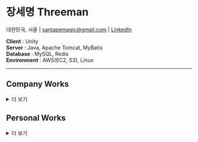 # 장세명 Threeman
대한민국, 서울 | santapemagic@gmail.com | [LinkedIn](https://www.linkedin.com/in/3hreeman)

**Client**      : Unity  
**Server**      : Java, Apache Tomcat, MyBatis  
**Database**    : MySQL, Redis  
**Environment** : AWS(EC2, S3), Linux

---
## Company Works
<details>
<summary>더 보기</summary>

### [Hardcore Leveling Warrior](https://play.google.com/store/apps/details?id=com.superplanet.lucid3.global&hl=en) <sub>2024</sub>

개발팀 프로그래밍 파트 / 리드 프로그래머
1. 프로토타이핑 및 최적화
2. 전투, 스킬 및 특성 시스템
3. 어뷰징 탐지 및 자동 재제 시스템

### [부메랑 RPG:던져라! 듀드](https://play.google.com/store/apps/details?id=com.superplanet.boomerang&hl=ko) <sub>2024</sub>
개발팀 프로그래밍 파트 / 리드 프로그래머
1. 프로젝트 리팩토링 및 최적화
2. 사내 프레임워크 적용
   
### [비공정기사단](https://play.google.com/store/apps/details?id=com.superplanet.airship) <sub>2022</sub>

개발팀 프로그래밍 파트 / 프로그래머
1. 프로토타이핑 및 최적화
2. 전투 로직 및 스킬 시스템
3. 캐릭터 커스터마이징, 이벤트 컷씬 시스템

### 마법스크롤 상인 지오 <sub>2021</sub>
개발팀 프로그래밍 파트 / 프로그래머
1. 전투 프로토타이핑 및 기본 시스템 설계
2. 빌드 최적화
   
### [전자오락수호대](https://play.google.com/store/apps/details?id=com.superplanet.videogameguardians&hl=ko) <sub>2020</sub>
개발팀 프로그래밍 파트 / 프로그래머
1. 프로젝트 리메이크 및 빌드 최적화
2. 사내 프레임워크 적용

</details>





## Personal Works

<details>
<summary>더 보기</summary>

### [Boids_with_ECS](https://github.com/3hreeman/Unity_Boids)

### 프로젝트 개요
Unity의 [Unity ECS(Entity Component System)](https://unity.com/kr/blog/engine-platform/on-dots-entity-component-system) 퍼포먼스 테스트를 위한 프로젝트.

<details>
<summary>ECS 개요</summary>

**ECS의 특징**
  
ECS는 Entity(엔티티), Component(컴포넌트), System(시스템)으로 구성된 아키텍처.  
기존의 객체 지향 프로그래밍(OOP) 방식보다 성능과 유지보수 측면에서 많은 이점을 제공함.  
  
① 성능 최적화 (Performance)  
캐시 효율성 향상: 데이터가 연속된 메모리 블록(SoA, Structure of Arrays)으로 저장되므로 CPU 캐시 효율이 극대화됨.  
병렬 처리(Parallel Processing) 최적화: 시스템이 독립적으로 실행될 수 있어 멀티스레딩 환경에서도 쉽게 확장 가능.  

② 유연성 (Modularity & Reusability)  
데이터 기반 아키텍처: 엔티티는 컴포넌트의 집합으로 이루어져 있어 객체 간의 상속 관계가 필요 없음.  
확장성과 유지보수 용이: 특정 기능을 수정하거나 추가할 때 기존 코드에 영향을 주지 않고 독립적으로 구현 가능.  

③ 디커플링 (Decoupling)  
엔티티는 데이터를 포함하지 않으며, 시스템이 해당 데이터를 처리하는 방식으로 동작하여 코드가 모듈화되고 재사용성이 높아짐.  
특정 기능을 다른 프로젝트에서도 쉽게 재사용 가능.  

  
**ECS의 방향성**
   
 ① 차세대 성능 최적화 아키텍처  
 DOTS(Data-Oriented Technology Stack)의 핵심 구성 요소로 활용되며, Unity의 향후 엔진 최적화 방향에서도 중요한 역할을 담당.  
 기존의 객체 지향 방식보다 하드웨어 성능을 극대화할 수 있도록 설계됨.  

 ② 대규모 시뮬레이션 및 게임 개발에 적합  
 수천 개에서 수백만 개의 오브젝트(엔티티)를 효율적으로 관리 가능.  
 AI, 물리 시뮬레이션, 대규모 오픈월드 게임 등에서 ECS의 성능 이점을 극대화할 수 있음.  

 ③ 점진적 도입 가능  
 기존 Unity의 GameObject 및 MonoBehaviour 시스템과 함께 사용할 수 있도록 설계되어 있으며, 점진적인 전환이 가능.  
 기존 프로젝트에서도 ECS의 성능 이점을 부분적으로 활용 가능.  
</details>

### 레퍼런스 및 테스트 후 비교

[[YUNNONG-Boids](https://github.com/BongYunnong/CodingExpress)] 의 Boids 프로젝트를 바탕으로 하여 ECS로 컨버팅.

![Image](https://github.com/user-attachments/assets/d576d961-cf5d-4444-a894-4fd7750096dc)

1-1) 기존 레퍼런스 프로젝트에서 구현된 Boids 시스템  
각각의 Boid가 개별의 MonoBehaviour형태로 구현되어, 각각의 Update문에서 움직임을 연산.  
오브젝트의 개수가 늘어날 수록 프레임 드랍이 눈에 띄게 발생.  
1000개 이상부터는 원활한 실행이 어려움.  

![Image](https://github.com/user-attachments/assets/359a0262-64e8-40e2-80d3-d9c32f83d9de)

2-1) ECS로 컨버팅하여 재구성한 Boids 시스템  
기존 레퍼런스 프로젝트의 Boid 움직임을 ECS 구조로 컨버팅.  
각 모듈당 10000개씩, 총 2만개의 오브젝트가 평균 CPU 10ms 이하로 쾌적하게 작동하는 것을 확인.  

### 결론 및 감상
컨버팅 중에 Boids 이동 보정 로직이 일부 수정되어 원본과 완벽히 동일한 형태의 Boids 시스템을 구현하지 못한 것은 아쉬움.  
그럼에도 압도적인 퍼포먼스의 차이를 확인하여 ECS의 데이터 지향적 설계가 추구하는 효율적인 대규모 시스템 구현이라는 방향성을 확인할 수 있었음.  
ECS의 데이터 지향적 구조가 생소하게 느껴졌고, 기존에 익숙한 MonoBahaviour 기반의 시스템과는 구조적으로 많이 다름을 알 수 있었음.  

압도적인 퍼포먼스라는 분명한 장점이 존재하지만, 이미 익숙하여 빠른 테스트와 Iteration이 가능한 기존 Component 시스템의 장점들에 비해 사용하기에 조금 더 까다롭다고 느낌. 하지만 신생 시스템인 만큼 앞으로도 더욱 발전할 수 있기에 추후가 더 기대됨.

---

### [PF_Zone](https://github.com/3hreeman/pf_zone)

### 프로젝트 개요
이 프로젝트는 단순하지만 검증된 게임성을 가진 레퍼런스를 참고하여, 여러가지 떠오르는 로직이나 새로운 기능들을 빠르게 검증하고 테스트해보기 위한 프로젝트입니다.  
**뱀파이어 서바이버** 방식으로 등장하는 적들을  
**록맨**처럼 일반 공격과 차징 공격으로 처치하는  
**2D 탑다운 뷰 형태의 슈팅 게임**이며,  
모든 공격에는 소소한 물리효과가 적용되어, 썩 나쁘지않은 타격감을 느낄 수 있습니다.  

기본적인 플레이 모습은 아래와 같습니다.

![Image](https://github.com/user-attachments/assets/7c47f84a-c874-455d-a4f5-783fb3e59dad)  
1. 기본 시작시 모습

![Image](https://github.com/user-attachments/assets/1f83c08a-3a09-473e-be29-f7bb4b901f95)  
2. 게임이 일정 이상 진행되면 다음처럼 다수의 적이 쫓아옵니다.

현재 테스트중인 기능은 Unity의 [JOB시스템](https://unity.com/kr/blog/engine-platform/improving-job-system-performance-2022-2-part-1)입니다.

다수의 적이 등장하여 동시에 움직일 때, 두 시스템에 대한 퍼포먼스를 중점적으로 비교했습니다.

- MonoBehaviour의 Update
- Unity JOB시스템

가장 큰 차이점은 실행되는 **Thread**가 다르다는 점입니다. 
- MonoBehaviour의 Update는 **Main Thread**에서,
- JobSystem은 **JobThread**에서 별도로 실행된다는 점이 큰 차이입니다.  

두 Thread의 차이점은 아래에 간략하게 정리해두었습니다.
<details>
<summary>Unity의 MainThread와 JobThread</summary>

**1. Main Thread (메인 스레드)**  

① 역할  
Unity의 기본 실행 흐름을 담당하는 스레드.  
Update(), FixedUpdate(), LateUpdate() 등 일반적인 MonoBehaviour 기반 게임 로직이 실행됨.  
Unity API(예: Transform, GameObject, Instantiate() 등)와 직접적으로 연관됨.  
UI 처리, 입력 감지, 렌더링 호출 등 필수적인 작업을 수행.  

② 주요 특징  
싱글 스레드로 동작 → 대부분의 Unity API는 메인 스레드에서만 실행 가능.  
성능 병목이 발생할 가능성이 높음 (예: 많은 연산을 포함한 물리 연산, AI 계산, 대규모 데이터 처리).  
멀티스레딩 지원 부족으로 인해 복잡한 연산을 처리하는 데 한계가 있음.  

**2. Job Thread (잡 스레드)**  

① 역할  
Unity의 C# Job System을 통해 생성되는 워크로드 처리용 스레드.  
메인 스레드가 직접 처리하기 어려운 병렬 연산을 백그라운드에서 수행.  

대표적인 예시:  
물리 연산 (예: Havok Physics, Unity Physics)  
AI 연산 (예: 경로 탐색, 상태 업데이트)  
대규모 데이터 연산 (예: 군집 AI, 파티클 시스템, 애니메이션 처리)  

② 주요 특징  
멀티스레딩 가능 → 여러 개의 CPU 코어를 활용하여 성능을 극대화.  
Unity의 C# Job System과 Burst Compiler를 함께 활용하면 최적화된 네이티브 코드로 변환됨.  
메인 스레드와 독립적이지만, Unity API에는 접근할 수 없음 (렌더링 관련 API 사용 불가).  
Job System을 활용하면 Unity가 자동으로 스레드 풀을 관리하여 최적의 스레드 개수를 결정.  

</details>

각 케이스에 대해서 오브젝트 개수를 점차로 늘려가며 테스트하며, 오브젝트 1000개가 동시에 움직이는 상황을 기준으로 다음과 같은 결과를 얻었습니다.
테스트 환경에서 구성한 뷰의 모습은 아래와 같습니다.

![Image](https://github.com/user-attachments/assets/63cf45e4-acb6-4140-9e4b-88ac119d9527)


#### 1. MonoBehaviour의 Update형태로 작동할 경우

![Image](https://github.com/user-attachments/assets/62b569b4-0569-43cf-8c37-323dcdf9ea75)

1-1) Profiler의 Main Thread 내 Update문의 CPU사용량

![Image](https://github.com/user-attachments/assets/ba68ab31-48f6-4816-bbac-e548c8eb090b)
1-2) Main Thread만 열일하고 Job Thread는 놀고 있다.

#### 2. Job System으로 작동할 경우

![Image](https://github.com/user-attachments/assets/02e52149-76d8-4ab4-bb40-f8999a59d873)

2-1) 1-1에 비해 Main Thread의 사용량이 현저히 줄어든 것이 보인다.

![Image](https://github.com/user-attachments/assets/f779846e-a472-44d9-8730-5b03aa7f00b2)
2-2) Main Thread에서 사용하던 연산량이 JOB Thread에서 병렬로 처리되고 있음을 확인할 수 있다.


### 결론 및 감상
Unity는 명시적으로 멀티스레드를 지원하지 않아서 아쉬운 부분이 많습니다.  
**C#의 Thread나 Task**을 통해 멀티스레드를 활용할 수 있지만, MonoBehaviour 기반의 Update는 Main Thread에서만 실행된다는 점과 더불어 Task나 Thread는 엔진과 독립적으로 작동하면서 GameObject나 Transform과 같은 Unity API를 사용할 수 없기에 활용도가 제한적입니다.  
그런 측면에서 **Unity의 Job System**은 좋은 대안이 될 수 있습니다.  
1. 엔진 내부에서 자동으로 관리하는 Thread pool을 활용하기에 관리가 쉽고 효율적으로 활용 가능  
2. 연속적인 메모리 구조로 데이터를 관리하기에 CPU 캐시 효율성이 높음  

물론 Job System에도 아쉬운 점은 있습니다.  
Thread나 Task와 마찬가지로 Unity API를 직접 호출할 수 없기에 NativeArray등의 구조체를 거쳐야한다는 점, 기존의 MonoBehaviour 구조와 달라서 적응하기 위한 러닝 커브가 존재한다는 점은 분명히 아쉬운 부분이기도 합니다.  
그럼에도 분명한 장점을 가지고 있고, Unity가 새롭게 지원하는 [ECS(Entity Component System)](https://unity.com/ecs)와 같은 [DOTS(Data Oriented Technology Stack)](https://unity.com/dots) 기반 시스템과 밀접하게 연관되어 있기 때문에, 향후에 더욱 요긴하게 사용될 가능성이 높은 기술 스택이므로, Unity개발자라면 필히 익혀둬야 할 기술이라고 생각됩니다.
